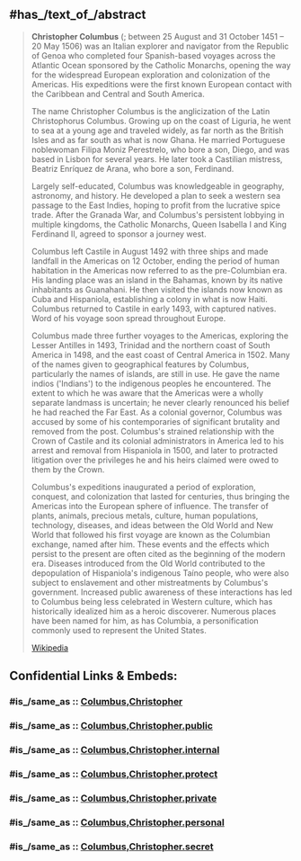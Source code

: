 ﻿---
aliases:
- "Christopher Columbus"
has_id_wikidata: Q7322
---

## #has_/text_of_/abstract 

> **Christopher Columbus** (; between 25 August and 31 October 1451 – 20 May 1506) 
> was an Italian explorer and navigator from the Republic of Genoa 
> who completed four Spanish-based voyages across the Atlantic Ocean 
> sponsored by the Catholic Monarchs, 
> opening the way for the widespread European exploration and colonization of the Americas. 
> His expeditions were the first known European contact with the Caribbean and Central and South America.
>
> The name Christopher Columbus is the anglicization of the Latin Christophorus Columbus. 
> Growing up on the coast of Liguria, he went to sea at a young age and traveled widely, 
> as far north as the British Isles and as far south as what is now Ghana. 
> He married Portuguese noblewoman Filipa Moniz Perestrelo, who bore a son, Diego, 
> and was based in Lisbon for several years. 
> He later took a Castilian mistress, Beatriz Enríquez de Arana, who bore a son, Ferdinand.
>
> Largely self-educated, Columbus was knowledgeable in geography, astronomy, and history. 
> He developed a plan to seek a western sea passage to the East Indies, 
> hoping to profit from the lucrative spice trade. 
> After the Granada War, and Columbus's persistent lobbying in multiple kingdoms, 
> the Catholic Monarchs, Queen Isabella I and King Ferdinand II, agreed to sponsor a journey west. 
> 
> Columbus left Castile in August 1492 with three ships and made landfall in the Americas on 12 October, ending the period of human habitation in the Americas now referred to as the pre-Columbian era. His landing place was an island in the Bahamas, known by its native inhabitants as Guanahani. He then visited the islands now known as Cuba and Hispaniola, establishing a colony in what is now Haiti. Columbus returned to Castile in early 1493, with captured natives. Word of his voyage soon spread throughout Europe.
>
> Columbus made three further voyages to the Americas, exploring the Lesser Antilles in 1493, Trinidad and the northern coast of South America in 1498, and the east coast of Central America in 1502. Many of the names given to geographical features by Columbus, particularly the names of islands, are still in use. He gave the name indios ('Indians') to the indigenous peoples he encountered. The extent to which he was aware that the Americas were a wholly separate landmass is uncertain; he never clearly renounced his belief he had reached the Far East. As a colonial governor, Columbus was accused by some of his contemporaries of significant brutality and removed from the post. Columbus's strained relationship with the Crown of Castile and its colonial administrators in America led to his arrest and removal from Hispaniola in 1500, and later to protracted litigation over the privileges he and his heirs claimed were owed to them by the Crown.
>
> Columbus's expeditions inaugurated a period of exploration, conquest, and colonization that lasted for centuries, thus bringing the Americas into the European sphere of influence. The transfer of plants, animals, precious metals, culture, human populations, technology, diseases, and ideas between the Old World and New World that followed his first voyage are known as the Columbian exchange, named after him. These events and the effects which persist to the present are often cited as the beginning of the modern era. Diseases introduced from the Old World contributed to the depopulation of Hispaniola's indigenous Taíno people, who were also subject to enslavement and other mistreatments by Columbus's government. Increased public awareness of these interactions has led to Columbus being less celebrated in Western culture, which has historically idealized him as a heroic discoverer. Numerous places have been named for him, as has Columbia, a personification commonly used to represent the United States.
>
> [Wikipedia](https://en.wikipedia.org/wiki/Christopher%20Columbus)


## Confidential Links & Embeds: 

### #is_/same_as :: [Columbus,Christopher](/_Standards/Earth/Explorer/Age_of_Discovery/Columbus,Christopher.md) 

### #is_/same_as :: [Columbus,Christopher.public](/_public/Earth/Explorer/Age_of_Discovery/Columbus,Christopher.public.md) 

### #is_/same_as :: [Columbus,Christopher.internal](/_internal/Earth/Explorer/Age_of_Discovery/Columbus,Christopher.internal.md) 

### #is_/same_as :: [Columbus,Christopher.protect](/_protect/Earth/Explorer/Age_of_Discovery/Columbus,Christopher.protect.md) 

### #is_/same_as :: [Columbus,Christopher.private](/_private/Earth/Explorer/Age_of_Discovery/Columbus,Christopher.private.md) 

### #is_/same_as :: [Columbus,Christopher.personal](/_personal/Earth/Explorer/Age_of_Discovery/Columbus,Christopher.personal.md) 

### #is_/same_as :: [Columbus,Christopher.secret](/_secret/Earth/Explorer/Age_of_Discovery/Columbus,Christopher.secret.md)

